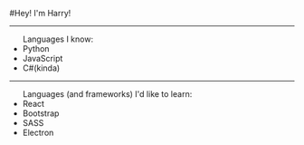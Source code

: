 
#Hey! I'm Harry!

---
<ul>Languages I know:
 <li> Python </li>
<li> JavaScript </li>
  <li> C#(kinda) </li>
</ul>

---
<ul>Languages (and frameworks) I'd like to learn:
  <li> React </li>
  <li> Bootstrap </li>
  <li> SASS</li>
  <li> Electron </li>
</ul>
<!--
**harrykeeran12/harrykeeran12** is a ✨ _special_ ✨ repository because its `README.md` (this file) appears on your GitHub profile.

Here are some ideas to get you started:

- 🔭 I’m currently working on ...
- 🌱 I’m currently learning ...
- 👯 I’m looking to collaborate on ...
- 🤔 I’m looking for help with ...
- 💬 Ask me about ...
- 📫 How to reach me: ...
- 😄 Pronouns: ...
- ⚡ Fun fact: ...
-->

